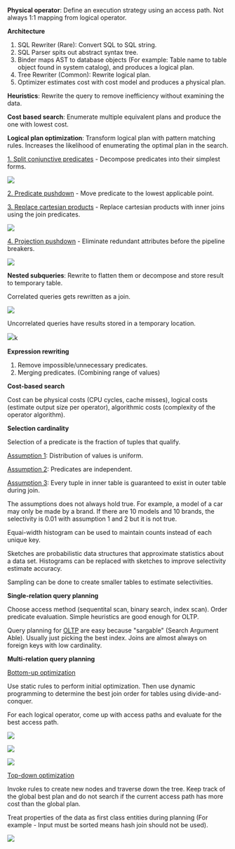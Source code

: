 **Physical operator**: Define an execution strategy using an access path. Not always 1:1 mapping from logical operator.

**Architecture**

1. SQL Rewriter (Rare): Convert SQL to SQL string.
2. SQL Parser spits out abstract syntax tree.
3. Binder maps AST to database objects (For example: Table name to table object found in system catalog), and produces a logical plan.
4. Tree Rewriter (Common): Rewrite logical plan.
5. Optimizer estimates cost with cost model and produces a physical plan.

**Heuristics**: Rewrite the query to remove inefficiency without examining the data.

**Cost based search**: Enumerate multiple equivalent plans and produce the one with lowest cost.

**Logical plan optimization**: Transform logical plan with pattern matching rules. Increases the likelihood of enumerating the optimal plan in the search.

<u>1. Split conjunctive predicates</u> - Decompose predicates into their simplest forms.

![](images/Pasted%20image%2020221026224907.png)

<u>2. Predicate pushdown</u> - Move predicate to the lowest applicable point.

<u>3. Replace cartesian products</u> - Replace cartesian products with inner joins using the join predicates.

![](images/Pasted%20image%2020221026225633.png)

<u>4. Projection pushdown</u> - Eliminate redundant attributes before the pipeline breakers.

![](images/Pasted%20image%2020221026225916.png)

**Nested subqueries**: Rewrite to flatten them or decompose and store result to temporary table.

Correlated queries gets rewritten as a join.

![](images/Pasted%20image%2020221026230839.png)

Uncorrelated queries have results stored in a temporary location.

![](images/Pasted%20image%2020221026231235.png)k

**Expression rewriting**

1. Remove impossible/unnecessary predicates.
2. Merging predicates. (Combining range of values)

**Cost-based search**

Cost can be physical costs (CPU cycles, cache misses), logical costs (estimate output size per operator), algorithmic costs (complexity of the operator algorithm). 

**Selection cardinality**

Selection of a predicate is the fraction of tuples that qualify.

<u>Assumption 1</u>: Distribution of values is uniform.

<u>Assumption 2</u>: Predicates are independent.

<u>Assumption 3</u>: Every tuple in inner table is guaranteed to exist in outer table during join.

The assumptions does not always hold true. For example, a model of a car may only be made by a brand. If there are 10 models and 10 brands, the selectivity is 0.01 with assumption 1 and 2 but it is not true.

Equai-width histogram can be used to maintain counts instead of each unique key.

Sketches are probabilistic data structures that approximate statistics about a data set. Histograms can be replaced with sketches to improve selectivity estimate accuracy.

Sampling can be done to create smaller tables to estimate selectivities.

**Single-relation query planning**

Choose access method (sequentital scan, binary search, index scan). Order predicate evaluation. Simple heuristics are good enough for OLTP.

Query planning for <u>OLTP</u> are easy because "sargable" (Search Argument Able). Usually just picking the best index. Joins are almost always on foreign keys with low cardinality.

**Multi-relation query planning**

<u>Bottom-up optimization</u>

Use static rules to perform initial optimization. Then use dynamic programming to determine the best join order for tables using divide-and-conquer.

For each logical operator, come up with access paths and evaluate for the best access path.

![](images/Pasted%20image%2020221027211500.png)

![](images/Pasted%20image%2020221027211605.png)

![](images/Pasted%20image%2020221027211634.png)

<u>Top-down optimization</u>

Invoke rules to create new nodes and traverse down the tree. Keep track of the global best plan and do not search if the current access path has more cost than the global plan.

Treat properties of the data as first class entities during planning (For example - Input must be sorted means hash join should not be used).

![](images/Pasted%20image%2020221027213102.png)